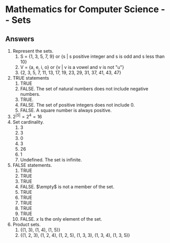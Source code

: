 # Mathematics for Computer Science -- Sets

<script src="https://cdn.mathjax.org/mathjax/latest/MathJax.js?config=TeX-AMS-MML_HTMLorMML" type="text/javascript"></script>

## Answers

1. Represent the sets.
   1. S = {1, 3, 5, 7, 9} or {s | s positive integer and s is odd and s less than 10}
   2. V = {a, e, i, o} or {v | v is a vowel and v is not "u"}
   3. {2, 3, 5, 7, 11, 13, 17, 19, 23, 29, 31, 37, 41, 43, 47}
2. TRUE statements
   1. TRUE
   2. FALSE. The set of natural numbers does not include negative numbers.
   3. TRUE.
   4. FALSE. The set of positive integers does not include 0.
   5. FALSE. A square number is always positive.
3. $2^{|S|} = 2^4 = 16$
4. Set cardinality.
   1. 3
   2. 3
   3. 0
   4. 3
   5. 26
   6. 1
   7. Undefined. The set is infinite.
5. FALSE statements.
   1. TRUE
   2. TRUE
   3. TRUE
   4. FALSE. $\empty$ is not a member of the set.
   5. TRUE
   6. TRUE
   7. TRUE
   8. TRUE
   9. TRUE
   10. FALSE. $x$ Is the only element of the set.
6. Product sets.
   1. {(1, 3), (1, 4), (1, 5)}
   2. {(1, 2, 3), (1, 2, 4), (1, 2, 5), (1, 3, 3), (1, 3, 4), (1, 3, 5)}